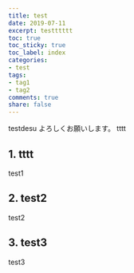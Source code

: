 ```yaml
---
title: test
date: 2019-07-11
excerpt: testttttt
toc: true
toc_sticky: true
toc_label: index
categories:
- test
tags:
- tag1
- tag2
comments: true
share: false
---
```


testdesu
よろしくお願いします。
tttt

## 1. tttt

test1

## 2. test2

test2

## 3. test3

test3
